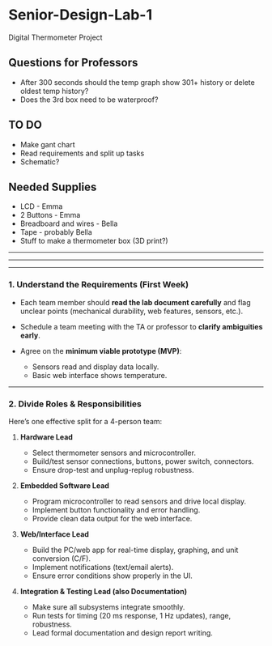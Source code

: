 # Senior-Design-Lab-1
Digital Thermometer Project

## Questions for Professors
* After 300 seconds should the temp graph show 301+ history or delete oldest temp history?
* Does the 3rd box need to be waterproof?

## TO DO
* Make gant chart
* Read requirements and split up tasks
* Schematic?

## Needed Supplies
* LCD - Emma
* 2 Buttons - Emma
* Breadboard and wires - Bella
* Tape - probably Bella
* Stuff to make a thermometer box (3D print?)



---
---
---

### **1. Understand the Requirements (First Week)**

* Each team member should **read the lab document carefully** and flag unclear points (mechanical durability, web features, sensors, etc.).
* Schedule a team meeting with the TA or professor to **clarify ambiguities early**.
* Agree on the **minimum viable prototype (MVP)**:

  * Sensors read and display data locally.
  * Basic web interface shows temperature.

---

### **2. Divide Roles & Responsibilities**

Here’s one effective split for a 4-person team:

1. **Hardware Lead**

   * Select thermometer sensors and microcontroller.
   * Build/test sensor connections, buttons, power switch, connectors.
   * Ensure drop-test and unplug-replug robustness.

2. **Embedded Software Lead**

   * Program microcontroller to read sensors and drive local display.
   * Implement button functionality and error handling.
   * Provide clean data output for the web interface.

3. **Web/Interface Lead**

   * Build the PC/web app for real-time display, graphing, and unit conversion (C/F).
   * Implement notifications (text/email alerts).
   * Ensure error conditions show properly in the UI.

4. **Integration & Testing Lead (also Documentation)**

   * Make sure all subsystems integrate smoothly.
   * Run tests for timing (20 ms response, 1 Hz updates), range, robustness.
   * Lead formal documentation and design report writing.


